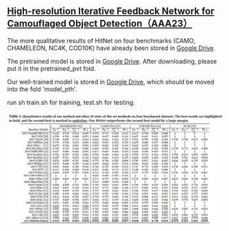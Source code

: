 ## [High-resolution Iterative Feedback Network for Camouflaged Object Detection（AAA23）](https://arxiv.org/pdf/2203.11624.pdf)

The more qualitative results of HitNet on four benchmarks (CAMO, CHAMELEON, NC4K, COD10K) have already been stored in [Google Drive](https://drive.google.com/file/d/1dtsSXrFryBujpzXc7RX_ci2xnFPw5QzA/view?usp=sharing). <br>

The pretrained model is stored in [Google Drive](https://drive.google.com/file/d/1H3UeZzOk7KL7_-SkUvk6Qijjq_dQrE98/view?usp=share_link). After downloading, please put it in the pretrained_pvt fold.

Our well-trained model is stored in [Google Drive](https://drive.google.com/file/d/1XPncP4DyMgvPl-6NFQVuAahAXZngw6Vf/view?usp=share_link), which should be moved into the fold 'model_pth'.

run sh train.sh for training, test.sh for testing.

![benchmark](Figures/benchmark.JPG) <br>
